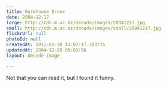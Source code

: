 ```yaml
---
title: Warehouse Error
date: 2004-12-17
large: http://cdn.m.ac.nz/decade/images/20041217.jpg
small: http://cdn.m.ac.nz/decade/images/small/20041217.jpg
flickrUrl: null
photoId: null
createdAt: 2011-01-30 11:07:17.303776
updatedAt: 2004-12-20 05:09:56
layout: decade-image

---
```

Not that you can read it, but I found it funny.
